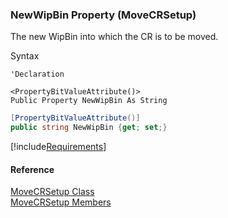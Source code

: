 ﻿### NewWipBin Property (MoveCRSetup)

The new WipBin into which the CR is to be moved.

Syntax

```vbnet
'Declaration

<PropertyBitValueAttribute()>
Public Property NewWipBin As String
```

```csharp
[PropertyBitValueAttribute()]
public string NewWipBin {get; set;}
```

[!include[Requirements](../partials/requirements.md)]

#### Reference

[MoveCRSetup Class](FChoice.Toolkits.Clarify~FChoice.Toolkits.Clarify.Quality.MoveCRSetup.md)  
[MoveCRSetup Members](FChoice.Toolkits.Clarify~FChoice.Toolkits.Clarify.Quality.MoveCRSetup_members.md)